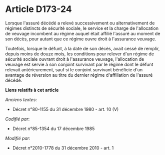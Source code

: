 # Article D173-24

Lorsque l'assuré décédé a relevé successivement ou alternativement de régimes distincts de sécurité sociale, le service et la
charge de l'allocation de veuvage incombent au régime auquel était affilié l'assuré au moment de son décès, pour autant que
ce régime ouvre droit à l'assurance veuvage. 

Toutefois, lorsque le défunt, à la date de son décès, avait cessé de remplir, depuis moins de douze mois, les conditions pour
relever d'un régime de sécurité sociale ouvrant droit à l'assurance veuvage, l'allocation de veuvage est servie à son
conjoint survivant par le régime dont le défunt relevait antérieurement, sauf si le conjoint survivant bénéficie d'un
avantage de réversion au titre du dernier régime d'affiliation de l'assuré décédé.

**Liens relatifs à cet article**

_Anciens textes_:

  - Décret n°80-1155 du 31 décembre 1980 - art. 10 (V)

_Codifié par_:

  - Décret n°85-1354 du 17 décembre 1985

_Modifié par_:

  - Décret n°2010-1778 du 31 décembre 2010 - art. 1
